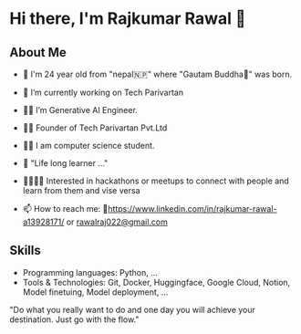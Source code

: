 # Hi there, I'm Rajkumar Rawal 👋

## About Me
- 🙏 I'm 24 year old from "nepal🇳🇵" where "Gautam Buddha🪷" was born.
- 🔭 I’m currently working on Tech Parivartan 
- 🧑‍💻 I’m Generative AI Engineer.
- 🧑‍💻 Founder of Tech Parivartan Pvt.Ltd
- 🧑‍🏫 I am computer science student.
- 🌱 "Life long learner ..."
- 🧑‍🤝‍🧑👫 Interested in hackathons or meetups to connect with people and learn from them and vise versa

- 📫 How to reach me: 🔗https://www.linkedin.com/in/rajkumar-rawal-a13928171/  or rawalraj022@gmail.com

## Skills
- Programming languages: Python, ...
- Tools & Technologies: Git, Docker, Huggingface, Google Cloud, Notion, Model finetuing, Model deployment,    ...


"Do what you really want to do and one day you will achieve your destination. Just go with the flow."
